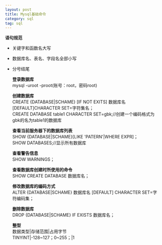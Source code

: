 ```yaml
---
layout: post
title: Mysql基础命令
category: sql
tag: sql
---
```

**语句规范**  
- 关键字和函数名大写  
- 数据库名、表名、字段名全部小写  
- 分号结尾  
  
  **登录数据库**  
  mysql -uroot -proot(账号：root，密码root)  

  **创建数据库**  
  CREATE {DATABASE|SCHAME} [IF NOT EXITS] 数据库名 [DEFAULT]CHARACTER SET=字符集名；  
  CREATE DATABASE table1 CHARACTER SET=gbk;//创建一个编码格式为gbk的名为table1的数据库

   **查看当前服务器下的数据库列表**    
   	SHOW {DATABASE|SCHAME}[LIKE 'PATERN'|WHERE EXPR]；  
  	SHOW DATABASES;//显示所有数据库  
  
  **查看警告信息**  
  	SHOW WARNINGS；  

  **查看数据库创建时所使用的命令**  
   SHOW CREATE DATABASE 数据库名；  

  **修改数据库的编码方式**  
  ALTER {DATABASE|SCHAME} 数据库名 [DEFAULT] CHARACTER SET=字符编码集；  

  **删除数据库**  
  DROP {DATABASE|SCHAME} IF EXISTS 数据库名；  
  
  **整型**  
  数据类型|存储范围|占用字节  
  TINYINT|-128~127；0~255；|1

  
